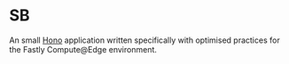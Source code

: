 # SB

An small [Hono](https://hono.dev/) application written specifically with optimised practices for the Fastly Compute@Edge environment.

